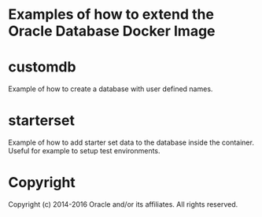 Examples of how to extend the Oracle Database Docker Image
================================
# customdb
Example of how to create a database with user defined names.

# starterset
Example of how to add starter set data to the database inside the container. Useful for example 
to setup test environments.

# Copyright
Copyright (c) 2014-2016 Oracle and/or its affiliates. All rights reserved.

